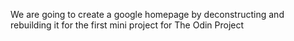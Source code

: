 We are going to create a google homepage by deconstructing and rebuilding it for the first mini project for The Odin Project
